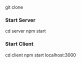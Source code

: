 

git clone

### Start Server
cd server
npm start

### Start Client
cd client
npm start
localhost:3000
